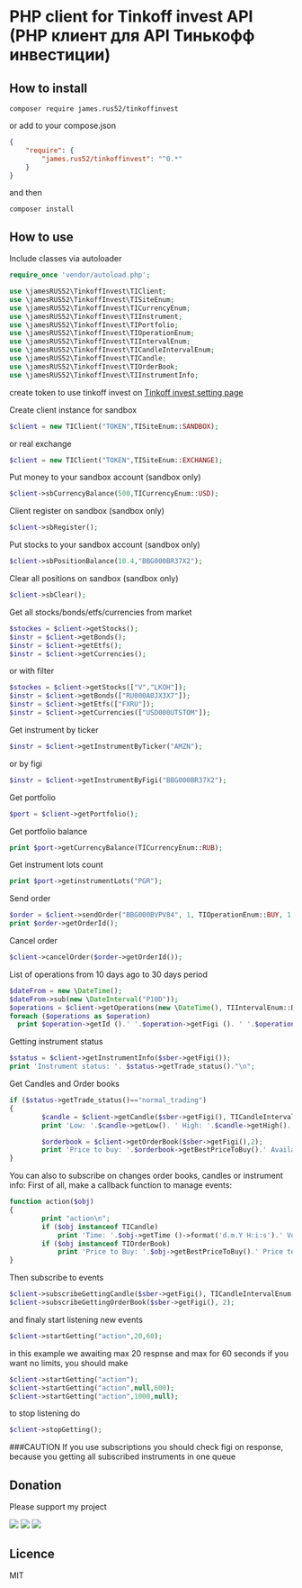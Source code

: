 # PHP client for Tinkoff invest API (PHP клиент для API Тинькофф инвестиции)

## How to install
```
composer require james.rus52/tinkoffinvest
```
or
add to your compose.json
```json
{
    "require": {
        "james.rus52/tinkoffinvest": "^0.*"
    }
}
```
and then
```
composer install
```
## How to use
Include classes via autoloader
```php
require_once 'vendor/autoload.php';

use \jamesRUS52\TinkoffInvest\TIClient;
use \jamesRUS52\TinkoffInvest\TISiteEnum;
use \jamesRUS52\TinkoffInvest\TICurrencyEnum;
use \jamesRUS52\TinkoffInvest\TIInstrument;
use \jamesRUS52\TinkoffInvest\TIPortfolio;
use \jamesRUS52\TinkoffInvest\TIOperationEnum;
use \jamesRUS52\TinkoffInvest\TIIntervalEnum;
use \jamesRUS52\TinkoffInvest\TICandleIntervalEnum;
use \jamesRUS52\TinkoffInvest\TICandle;
use \jamesRUS52\TinkoffInvest\TIOrderBook;
use \jamesRUS52\TinkoffInvest\TIInstrumentInfo;

```
create token to use tinkoff invest on [Tinkoff invest setting page](https://www.tinkoff.ru/invest/settings/)

Create client instance for sandbox 
```php
$client = new TIClient("TOKEN",TISiteEnum::SANDBOX);
```
or real exchange
```php
$client = new TIClient("TOKEN",TISiteEnum::EXCHANGE);
```
Put money to your sandbox account (sandbox only)
```php
$client->sbCurrencyBalance(500,TICurrencyEnum::USD);
```
Client register on sandbox (sandbox only)
```php
$client->sbRegister();
```
Put stocks to your sandbox account (sandbox only)
```php
$client->sbPositionBalance(10.4,"BBG000BR37X2");
```
Clear all positions on sandbox (sandbox only)
```php
$client->sbClear();
```
Get all stocks/bonds/etfs/currencies from market
```php
$stockes = $client->getStocks();
$instr = $client->getBonds();
$instr = $client->getEtfs();
$instr = $client->getCurrencies();
```
or with filter
```php
$stockes = $client->getStocks(["V","LKOH"]);
$instr = $client->getBonds(["RU000A0JX3X7"]);
$instr = $client->getEtfs(["FXRU"]);
$instr = $client->getCurrencies(["USD000UTSTOM"]);
```
Get instrument by ticker
```php
$instr = $client->getInstrumentByTicker("AMZN");
```
or by figi
```php
$instr = $client->getInstrumentByFigi("BBG000BR37X2");
```
Get portfolio
```php
$port = $client->getPortfolio();
```
Get portfolio balance
```php
print $port->getCurrencyBalance(TICurrencyEnum::RUB);
```
Get instrument lots count
```php
print $port->getinstrumentLots("PGR");
```
Send order
```php
$order = $client->sendOrder("BBG000BVPV84", 1, TIOperationEnum::BUY, 1.2);
print $order->getOrderId();
```
Cancel order
```php
$client->cancelOrder($order->getOrderId());
```
List of operations from 10 days ago to 30 days period
```php
$dateFrom = new \DateTime();
$dateFrom->sub(new \DateInterval("P10D"));
$operations = $client->getOperations(new \DateTime(), TIIntervalEnum::DAY30);
foreach ($operations as $operation)
  print $operation->getId ().' '.$operation->getFigi (). ' '.$operation->getPrice ().' '.$operation->getOperationType().' '.$operation->getDate()->format('d.m.Y H:i')."\n";

```
Getting instrument status
```php
$status = $client->getInstrumentInfo($sber->getFigi());
print 'Instrument status: '. $status->getTrade_status()."\n";
```

Get Candles and Order books
```php
if ($status->getTrade_status()=="normal_trading")
{
        $candle = $client->getCandle($sber->getFigi(), TICandleIntervalEnum::DAY);
        print 'Low: '.$candle->getLow(). ' High: '.$candle->getHigh().' Open: '.$candle->getOpen().' Close: '.$candle->getClose().' Volume: '.$candle->getVolume()."\n";

        $orderbook = $client->getOrderBook($sber->getFigi(),2);
        print 'Price to buy: '.$orderbook->getBestPriceToBuy().' Available lots: '.$orderbook->getBestPriceToBuyLotCount().' Price to Sell: '.$orderbook->getBestPriceToSell().' Available lots: '.$orderbook->getBestPriceToSellLotCount()."\n";
}
```

You can also to subscribe on changes order books, candles or instrument info:
First of all, make a callback function to manage events:
```php
function action($obj)
{
        print "action\n";
        if ($obj instanceof TICandle)
            print 'Time: '.$obj->getTime ()->format('d.m.Y H:i:s').' Volume: '.$obj->getVolume ()."\n";
        if ($obj instanceof TIOrderBook)
            print 'Price to Buy: '.$obj->getBestPriceToBuy().' Price to Sell: '.$obj->getBestPriceToSell()."\n";
}
```
Then subscribe to events
```php
$client->subscribeGettingCandle($sber->getFigi(), TICandleIntervalEnum::MIN1);
$client->subscribeGettingOrderBook($sber->getFigi(), 2);
```
and finaly start listening new events 
```php
$client->startGetting("action",20,60);
```
in this example we awaiting max 20 respnse and max for 60 seconds
if you want no limits, you should make
```php
$client->startGetting("action");
$client->startGetting("action",null,600);
$client->startGetting("action",1000,null);
```
to stop listening do
```php
$client->stopGetting();
```

###CAUTION
If you use subscriptions you should check figi on response, because you getting all subscribed instruments in one queue

## Donation
Please support my project

[![](https://img.shields.io/badge/Donate-PayPal-green)](https://www.paypal.com/cgi-bin/webscr?cmd=_s-xclick&hosted_button_id=4WEWSZPBUBSVJ&source=url)
[![](https://img.shields.io/badge/Donate-Yandex-green)](https://money.yandex.ru/quickpay/shop-widget?writer=seller&targets=Project%20support&targets-hint=&default-sum=100&button-text=14&payment-type-choice=on&mobile-payment-type-choice=on&hint=&successURL=&quickpay=shop&account=41001102505770)
[![](https://img.shields.io/badge/Donate-WebMoney-green)](https://funding.webmoney.ru/widgets/horizontal/f892576d-1ce5-4046-abd7-7c947a81b398?hs=1&bt=0&sum=100)

## Licence 
MIT
